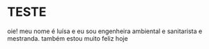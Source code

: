 # TESTE
oie! meu nome é luísa e eu sou engenheira ambiental e sanitarista e mestranda.
também estou muito feliz hoje
